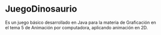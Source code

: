 # JuegoDinosaurio
Es un juego básico desarrollado en Java para la materia de Graficación en el tema 5 de Animación por computadora, aplicando animación en 2D.
